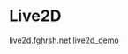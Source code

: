 # Live2D

[live2d.fghrsh.net](live2d.fghrsh.net)
[live2d_demo](https://github.com/fghrsh/live2d_demo)